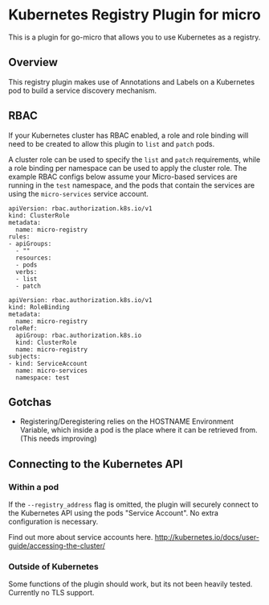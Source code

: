 # Kubernetes Registry Plugin for micro
This is a plugin for go-micro that allows you to use Kubernetes as a registry.


## Overview
This registry plugin makes use of Annotations and Labels on a Kubernetes pod
to build a service discovery mechanism.


## RBAC
If your Kubernetes cluster has RBAC enabled, a role and role binding
will need to be created to allow this plugin to `list` and `patch` pods.

A cluster role can be used to specify the `list` and `patch`
requirements, while a role binding per namespace can be used to apply
the cluster role. The example RBAC configs below assume your Micro-based
services are running in the `test` namespace, and the pods that contain
the services are using the `micro-services` service account.

```
apiVersion: rbac.authorization.k8s.io/v1
kind: ClusterRole
metadata:
  name: micro-registry
rules:
- apiGroups:
  - ""
  resources:
  - pods
  verbs:
  - list
  - patch
```

```
apiVersion: rbac.authorization.k8s.io/v1
kind: RoleBinding
metadata:
  name: micro-registry
roleRef:
  apiGroup: rbac.authorization.k8s.io
  kind: ClusterRole
  name: micro-registry
subjects:
- kind: ServiceAccount
  name: micro-services
  namespace: test
```


## Gotchas
* Registering/Deregistering relies on the HOSTNAME Environment Variable, which inside a pod
is the place where it can be retrieved from. (This needs improving)


## Connecting to the Kubernetes API
### Within a pod
If the `--registry_address` flag is omitted, the plugin will securely connect to
the Kubernetes API using the pods "Service Account". No extra configuration is necessary.

Find out more about service accounts here. http://kubernetes.io/docs/user-guide/accessing-the-cluster/

### Outside of Kubernetes
Some functions of the plugin should work, but its not been heavily tested.
Currently no TLS support.
